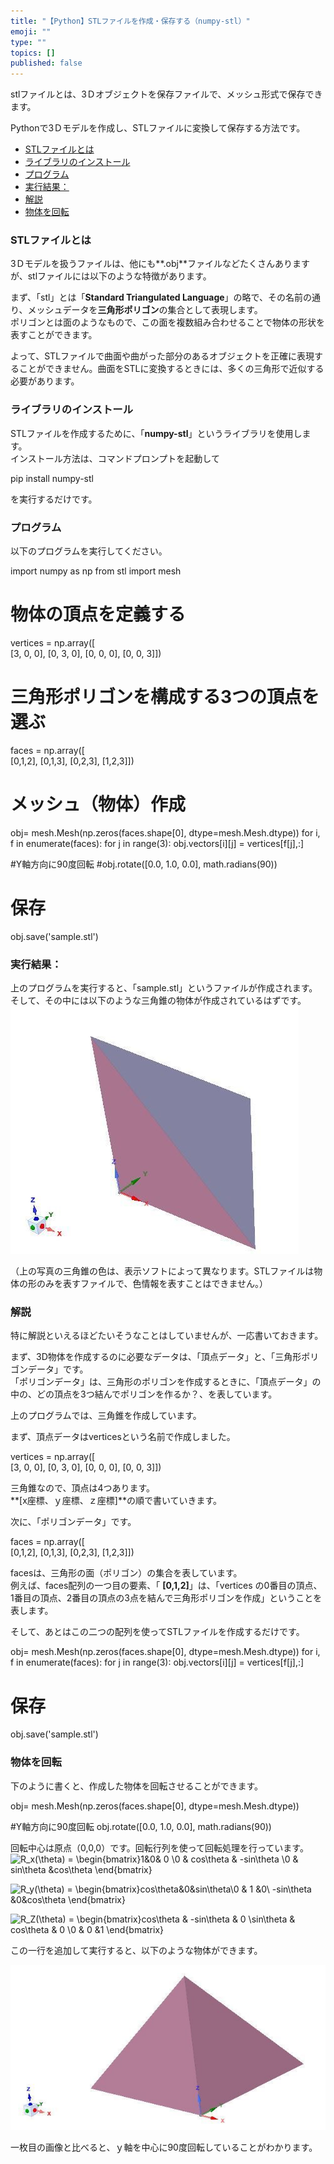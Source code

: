 ```yaml
---
title: "【Python】STLファイルを作成・保存する（numpy-stl）"
emoji: ""
type: ""
topics: []
published: false
---
```


stlファイルとは、3Ｄオブジェクトを保存ファイルで、メッシュ形式で保存できます。
  
  
Pythonで3Ｄモデルを作成し、STLファイルに変換して保存する方法です。

* [STLファイルとは](#STLファイルとは)
* [ライブラリのインストール](#ライブラリのインストール)
* [プログラム](#プログラム)
* [実行結果：](#実行結果)
* [解説](#解説)
* [物体を回転](#物体を回転)

### STLファイルとは

3Ｄモデルを扱うファイルは、他にも**.obj**ファイルなどたくさんありますが、stlファイルには以下のような特徴があります。

まず、「stl」とは「**Standard Triangulated Language**」の略で、その名前の通り、メッシュデータを**三角形ポリゴン**の集合として表現します。  
ポリゴンとは面のようなもので、この面を複数組み合わせることで物体の形状を表すことができます。

よって、STLファイルで曲面や曲がった部分のあるオブジェクトを正確に表現することができません。曲面をSTLに変換するときには、多くの三角形で近似する必要があります。  
  
  
### ライブラリのインストール

STLファイルを作成するために、「**numpy-stl**」というライブラリを使用します。  
インストール方法は、コマンドプロンプトを起動して

pip install  numpy-stl

を実行するだけです。  
  
  
### プログラム

以下のプログラムを実行してください。

import numpy as np
from stl import mesh

# 物体の頂点を定義する
vertices = np.array([\
    [3, 0, 0],
    [0, 3, 0],
    [0, 0, 0],
    [0, 0, 3]])

# 三角形ポリゴンを構成する3つの頂点を選ぶ
faces = np.array([\
    [0,1,2],
    [0,1,3],
    [0,2,3],
    [1,2,3]])

# メッシュ（物体）作成
obj= mesh.Mesh(np.zeros(faces.shape[0], dtype=mesh.Mesh.dtype))
for i, f in enumerate(faces):
    for j in range(3):
        obj.vectors[i][j] = vertices[f[j],:]


#Y軸方向に90度回転
#obj.rotate([0.0, 1.0, 0.0], math.radians(90))

# 保存
obj.save('sample.stl')

### 実行結果：

上のプログラムを実行すると、「sample.stl」というファイルが作成されます。  
そして、その中には以下のような三角錐の物体が作成されているはずです。  
![f:id:pythonjacascript:20190223143845j:plain](/images/ppythonjacascript2019022320190223143845.jpg "f:id:pythonjacascript:20190223143845j:plain")  
  
（上の写真の三角錐の色は、表示ソフトによって異なります。STLファイルは物体の形のみを表すファイルで、色情報を表すことはできません。）

### 解説

特に解説といえるほどたいそうなことはしていませんが、一応書いておきます。

まず、3D物体を作成するのに必要なデータは、「頂点データ」と、「三角形ポリゴンデータ」です。  
「ポリゴンデータ」は、三角形のポリゴンを作成するときに、「頂点データ」の中の、どの頂点を3つ結んでポリゴンを作るか？、を表しています。

上のプログラムでは、三角錐を作成しています。

まず、頂点データはverticesという名前で作成しました。

vertices = np.array([\
    [3, 0, 0],
    [0, 3, 0],
    [0, 0, 0],
    [0, 0, 3]])

三角錐なので、頂点は4つあります。  
**\[x座標、ｙ座標、ｚ座標\]**の順で書いていきます。

  
次に、「ポリゴンデータ」です。

faces = np.array([\
    [0,1,2],
    [0,1,3],
    [0,2,3],
    [1,2,3]])

facesは、三角形の面（ポリゴン）の集合を表しています。  
例えば、faces配列の一つ目の要素、「 **\[0,1,2\]**」は、「vertices の0番目の頂点、1番目の頂点、2番目の頂点の3点を結んで三角形ポリゴンを作成」ということを表します。

  
そして、あとはこの二つの配列を使ってSTLファイルを作成するだけです。

obj= mesh.Mesh(np.zeros(faces.shape[0], dtype=mesh.Mesh.dtype))
for i, f in enumerate(faces):
    for j in range(3):
        obj.vectors[i][j] = vertices[f[j],:]

# 保存
obj.save('sample.stl')

  
### 物体を回転

下のように書くと、作成した物体を回転させることができます。

obj= mesh.Mesh(np.zeros(faces.shape[0], dtype=mesh.Mesh.dtype))

#Y軸方向に90度回転
obj.rotate([0.0, 1.0, 0.0], math.radians(90))

  
回転中心は原点（0,0,0）です。回転行列を使って回転処理を行っています。  
![R_x(\theta) = \begin{bmatrix}1&0& 0 \\0 & cos\theta & -sin\theta \\0 & sin\theta &cos\theta \end{bmatrix}](https://chart.apis.google.com/chart?cht=tx&chl=R_x%28%5Ctheta%29%20%3D%20%5Cbegin%7Bbmatrix%7D1%260%26%200%20%5C%5C0%20%26%20cos%5Ctheta%20%26%20-sin%5Ctheta%20%5C%5C0%20%26%20sin%5Ctheta%20%26cos%5Ctheta%20%5Cend%7Bbmatrix%7D)

![R_y(\theta) = \begin{bmatrix}cos\theta&0&sin\theta\\0 & 1 &0\\ -sin\theta &0&cos\theta \end{bmatrix}](https://chart.apis.google.com/chart?cht=tx&chl=R_y%28%5Ctheta%29%20%3D%20%5Cbegin%7Bbmatrix%7Dcos%5Ctheta%260%26sin%5Ctheta%5C%5C0%20%26%201%20%260%5C%5C%20-sin%5Ctheta%20%260%26cos%5Ctheta%20%5Cend%7Bbmatrix%7D)

![R_Z(\theta) = \begin{bmatrix}cos\theta & -sin\theta & 0 \\sin\theta & cos\theta & 0 \\0 & 0 &1 \end{bmatrix}](https://chart.apis.google.com/chart?cht=tx&chl=R_Z%28%5Ctheta%29%20%3D%20%5Cbegin%7Bbmatrix%7Dcos%5Ctheta%20%26%20-sin%5Ctheta%20%26%200%20%5C%5Csin%5Ctheta%20%26%20cos%5Ctheta%20%26%200%20%5C%5C0%20%26%200%20%261%20%5Cend%7Bbmatrix%7D)

この一行を追加して実行すると、以下のような物体ができます。

![f:id:pythonjacascript:20190223145912j:plain](/images/ppythonjacascript2019022320190223145912.jpg "f:id:pythonjacascript:20190223145912j:plain")

一枚目の画像と比べると、ｙ軸を中心に90度回転していることがわかります。